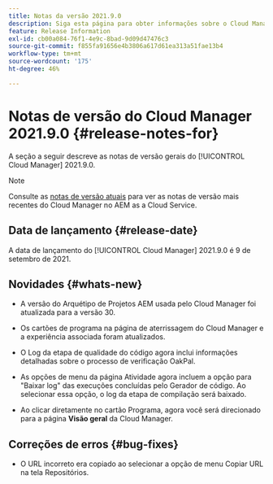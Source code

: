 ```yaml
---
title: Notas da versão 2021.9.0
description: Siga esta página para obter informações sobre o Cloud Manager 2021.9.0
feature: Release Information
exl-id: cb00a084-76f1-4e9c-8bad-9d09d47476c3
source-git-commit: f855fa91656e4b3806a617d61ea313a51fae13b4
workflow-type: tm+mt
source-wordcount: '175'
ht-degree: 46%

---
```


# Notas de versão do Cloud Manager 2021.9.0 {#release-notes-for}

A seção a seguir descreve as notas de versão gerais do [!UICONTROL Cloud Manager] 2021.9.0.

>[!NOTE]
>Consulte as [notas de versão atuais](https://experienceleague.adobe.com/docs/experience-manager-cloud-service/onboarding/getting-access/release-notes-cloud-manager/release-notes-cm-current.html?lang=en#getting-access) para ver as notas de versão mais recentes do Cloud Manager no AEM as a Cloud Service.

## Data de lançamento {#release-date}

A data de lançamento do [!UICONTROL Cloud Manager] 2021.9.0 é 9 de setembro de 2021.

## Novidades {#whats-new}

* A versão do Arquétipo de Projetos AEM usada pelo Cloud Manager foi atualizada para a versão 30.

* Os cartões de programa na página de aterrissagem do Cloud Manager e a experiência associada foram atualizados.

* O Log da etapa de qualidade do código agora inclui informações detalhadas sobre o processo de verificação OakPal.

* As opções de menu da página Atividade agora incluem a opção para &quot;Baixar log&quot; das execuções concluídas pelo Gerador de código. Ao selecionar essa opção, o log da etapa de compilação será baixado.

* Ao clicar diretamente no cartão Programa, agora você será direcionado para a página **Visão geral** da Cloud Manager.

## Correções de erros {#bug-fixes}

* O URL incorreto era copiado ao selecionar a opção de menu Copiar URL na tela Repositórios.
